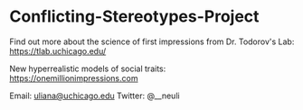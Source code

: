 # Conflicting-Stereotypes-Project

Find out more about the science of first impressions from Dr. Todorov's Lab: https://tlab.uchicago.edu/

New hyperrealistic models of social traits: https://onemillionimpressions.com

Email: uliana@uchicago.edu
Twitter: @__neuli

